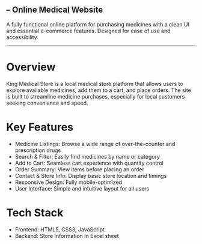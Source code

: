 ## – Online Medical Website

A fully functional online platform for purchasing medicines with a clean UI and essential e-commerce features. Designed for ease of use and accessibility.

---

# Overview
King Medical Store is a local medical store platform that allows users to explore available medicines, add them to a cart, and place orders. The site is built to streamline medicine purchases, especially for local customers seeking convenience and speed.



# Key Features
- Medicine Listings: Browse a wide range of over-the-counter and prescription drugs  
- Search & Filter: Easily find medicines by name or category  
- Add to Cart: Seamless cart experience with quantity control  
- Order Summary: View items before placing an order  
- Contact & Store Info: Display basic store location and timings  
- Responsive Design: Fully mobile-optimized  
- User Interface: Simple and intuitive layout for all users



# Tech Stack
- Frontend: HTML5, CSS3, JavaScript  
- Backend: Store Information In Excel sheet   
  
